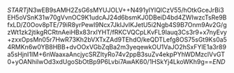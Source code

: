 $START$jN3wEB9sAMH2ZsG6sMYUJOLV++N491ylYlQlCzV55/hOtkGceJrBi3EH5oVSnK31w70gVvnOC9K1udcAJ24d6bsmKJ0DBeiD4bd4ZWIwzcTsRe9BfxLD/Z0Oov8pTE/79iR8yrPewI9Ncx7JklJvIKJetU5i2Ngb4S9B7Onm9Av2G/gzWt1zk2jtikgRCRtnAeiHBx83rxIYHT/fRKCVQCpLKvFL9Iauq3Cs3r9+x7nyEvy+zxxOpsMn05r7HwR73Kh2bVXTxZAd9TEhdO/keQDTLefg8OS75sGt9Ks0a54RMKn6w0YB8HBB+dvOOxVGbZqBa2m3yeqewkOU1VaJO2hSxFYlE1a3r89a5sHjnI1IM+6nWaaxaAncjycSRZItyRo74v2ppB3suZv4ekpPYhWDMzclVvGT0+yOANhilwOd3xdUgoSbOtBp9P6Lvbi7AwAK60/1HSkYj4LkoWKh9g==$END$